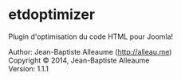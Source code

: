 etdoptimizer
============

Plugin d'optimisation du code HTML pour Joomla!

Author: Jean-Baptiste Alleaume (http://alleau.me)  
Copyright © 2014, Jean-Baptiste Alleaume  
Version: 1.1.1  
